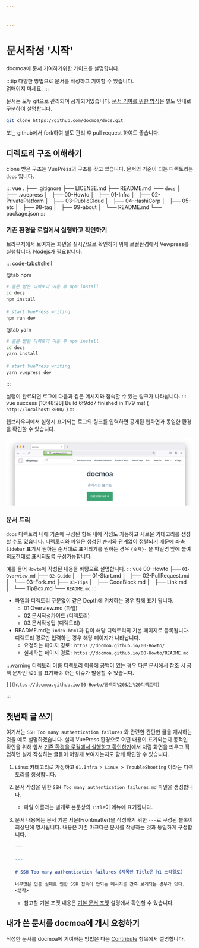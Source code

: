 ```yaml
---


---
```


# 문서작성 '시작'

docmoa에 문서 기여하기위한 가이드를 설명합니다. 

:::tip
다양한 방법으로 문서를 작성하고 기여할 수 있습니다.  
얽매이지 마세요.
:::

문서는 모두 git으로 관리되며 공개되어있습니다. [문서 기여를 위한 방식](/00-Howto/02-Guide/02-Contribute.html)은 별도 안내로 구분하여 설명합니다.
```bash
git clone https://github.com/docmoa/docs.git
```

또는 github에서 fork하여 별도 관리 후 pull request 하여도 좋습니다. 

## 디렉토리 구조 이해하기
clone 받은 구조는 VuePress의 구조를 갖고 있습니다. 문서의 기준이 되는 디렉토리는 `docs` 입니다.

::: vue
.
├── .gitignore
├── LICENSE.md
├── README.md
├── `docs`
│   ├── .vuepress
│   ├── 00-Howto
│   ├── 01-Infra
│   ├── 02-PrivatePlatform
│   ├── 03-PublicCloud
│   ├── 04-HashiCorp
│   ├── 05-etc
│   ├── 98-tag
│   ├── 99-about
│   └── README.md
└── package.json
:::


### 기존 환경을 로컬에서 실행하고 확인하기
브라우저에서 보여지는 화면을 실시간으로 확인하기 위해 로컬환경에서 Vewpress를 실행합니다. Nodejs가 필요합니다.

::: code-tabs#shell

@tab npm
```bash {2,5-6,9}
# 클론 받은 디렉토리 이동 후 npm install
cd docs
npm install

# start VuePress writing
npm run dev
```

@tab yarn
```bash {2,5-6,9}
# 클론 받은 디렉토리 이동 후 npm install
cd docs
yarn install

# start VuePress writing
yarn vuepress dev
```

:::

실행이 완료되면 로그에 다음과 같은 메시지와 접속할 수 있는 링크가 나타납니다.
::: vue
success [10:48:28] Build 6f9dd7 finished in 1179 ms! ( `http://localhost:8000/` )
:::

웹브라우저에서 실행시 표기되는 로그의 링크를 입력하면 공개된 웹화면과 동일한 환경을 확인할 수 있습니다.

![](../image/vuepress.png)

### 문서 트리
`docs` 디렉토리 내에 기존에 구성된 항목 내에 작성도 가능하고 새로운 카테고리를 생성할 수도 있습니다. 디렉토리와 파일은 생성된 순서와 관계없이 정렬되기 때문에 좌측 `Sidebar` 표기시 원하는 순서대로 표기되기를 원하는 경우 `{숫자}-` 을 파일명 앞에 붙여 의도한대로 표시되도록 구성가능합니다.

예를 들어 `Howto`에 작성된 내용을 바탕으로 설명합니다.
::: vue
00-Howto
├── `01-Overview.md`
├── `02-Guide`
│   ├── 01-Start.md
│   ├── 02-PullRequest.md
│   └── 03-Fork.md
├── `03-Tips`
│   ├── CodeBlock.md
│   ├── Link.md
│   └── TipBox.md
└── `README.md`
:::
- 파일과 디렉토리 구분없이 같은 Depth에 위치하는 경우 함께 표기 됩니다.
  - 01.Overview.md (파일)
  - 02.문서작성가이드 (디렉토리)
  - 03.문서작성팁 (디렉토리)
- README.md는 `index.html`과 같이 해당 디렉토리의 기본 페이지로 등록됩니다. 디렉토리 경로만 입력하는 경우 해당 페이지가 나타납니다. 
  - 요청하는 페이지 경로 : `https://docmoa.github.io/00-Howto/`
  - 실제하는 페이지 경로 : `https://docmoa.github.io/00-Howto/README.md`

:::warning 디렉토리 이름
디렉토리 이름에 공백이 있는 경우 다른 문서에서 참조 시 공백 문자인 `%20` 를 표기해야 하는 이슈가 발생할 수 있습니다.  
```md
[](https://docmoa.github.io/00-Howto/공백이%20있는%20디렉토리)
```
:::

## 첫번째 글 쓰기
여기서는 `SSH Too many authentication failures` 와 관련한 간단한 글을 개시하는 것을 예로 설명하겠습니다.
실제 VuePress 환경으로 어떤 내용이 표기되는지 동적인 확인을 위해 앞서 [기존 환경을 로컬에서 실행하고 확인하기](/00-Howto/02-Guide/01-Start.html#기존-환경을-로컬에서-실행하고-확인하기)에서 처럼 화면을 띄우고 작업하면 실제 작성하는 글들이 어떻게 보여지는지도 함께 확인할 수 있습니다.

1. `Linux` 카테고리로 가정하고 `01.Infra > Linux > TroubleShooting` 이라는 디렉토리를 생성합니다.
2. 문서 작성을 위한 `SSH Too many authentication failures.md` 파일을 생성합니다.
    - 파일 이름과는 별개로 본문상의 `Title`이 메뉴에 표기됩니다.
3. 문서 내용에는 문서 기본 서문(Frontmatter)을 작성하기 위한 `---`로 구성된 블록이 최상단에 명시됩니다. 내용은 기존 마크다운 문서를 작성하는 것과 동일하게 구성합니다.
    ```md
    ---

    ---

    # SSH Too many authentication failures (제목인 Title은 h1 스타일로)

    너무많은 인증 실패로 인한 SSH 접속이 안되는 메시지를 간혹 보게되는 경우가 있다.
    <생략>
    ```

    - 참고할 기본 포맷 내용은 [기본 문서 포맷]() 설명에서 확인할 수 있습니다.



## 내가 쓴 문서를 docmoa에 개시 요청하기
작성한 문서를 docmoa에 기여하는 방법은 다음 [Contribute](/00-Howto/02-Guide/02-contribute.html) 항목에서 설명합니다.
